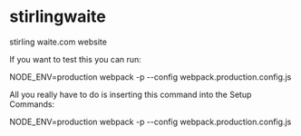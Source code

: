 # stirlingwaite
stirling waite.com website


If you want to test this you can run:

NODE_ENV=production webpack -p --config webpack.production.config.js

All you really have to do is inserting this command into the Setup Commands:

NODE_ENV=production webpack -p --config webpack.production.config.js

